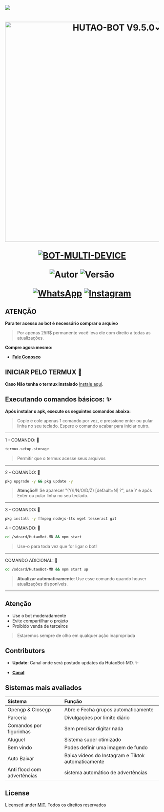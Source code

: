 <img src="https://readme-typing-svg.herokuapp.com/?font=mono&size=30&duration=2500&color=C60404&center=falso&vCenter=falso&lines=𝑯𝒖𝒕𝒂𝒐𝑩𝒐𝒕-𝑴𝑫+✿+V9.5.0✓;𝐁𝐎𝐓+𝐌𝐔𝐋𝐓𝐈+𝐃𝐄𝐕𝐈𝐂𝐄;✰✰✰✰✰">

<h1 align="center">
<p>
<img src= "https://i.postimg.cc/KzTGt74S/IMG-20250725-WA0312.jpg" alt="HUTAO-BOT V9.5.0✓" width="720">
</p>

<p align="center">
<a href="#"><img title="BOT-MULTI-DEVICE" src="https://img.shields.io/badge/BOT•MULTI•DEVICE-blue?&style=for-the-badge"></a>
</p>

<p align="center">
<img title="Autor" src="https://img.shields.io/badge/Autor-LmOnly-orange.svg?style=for-the-badge&logo=github"></a>
<img title="Versão" src="https://img.shields.io/badge/Versão-9.5.0-orange.svg?style=for-the-badge&logo=github"></a>
</p>

<div align="center">
  
[![WhatsApp](https://img.shields.io/badge/Suporte-25D366?style=for-the-badge&logo=whatsapp&logoColor=white)](https://wa.me/559181377883?text=olá%20suporte%20da%20HutaoBot-MD)
[![Instagram](https://img.shields.io/badge/Instagram-E4405F?style=for-the-badge&logo=instagram&logoColor=white)](https://instagram.com/lm_only_)
</div>

## ATENÇÃO 

**Para ter acesso ao bot é necessário comprar o arquivo**
> Por apenas 25R$ permanente você leva ele com direito a todas as atualizações.

**Compre agora mesmo:**

* [__Fale Conosco__](https://wa.me/559181377883?text=olá%20suporte%20da%20HutaoBot-MD)

## INICIAR PELO TERMUX 🌷

**Caso Não tenha o termux instalado**
[Instale aqui](https://www.mediafire.com/file/0npdmv51pnttps0/com.termux_0.119.1-119_minAPI21(arm64-v8a,armeabi-v7a,x86,x86_64)(nodpi)_apkmirror.com.apk/file).

## Executando comandos básicos: ✨

**Após instalar o apk, execute os seguintes comandos abaixo:**

> Copie e cole apenas 1 comando por vez, e pressione enter ou pular linha no seu teclado.
> Espere o comando acabar para iniciar outro.
------------------
1 - COMANDO: 🌸
````bash
termux-setup-storage
````
> Permitir que o termux acesse seus arquivos
------------------
2 - COMANDO: 🌸
````bash
pkg upgrade -y && pkg update -y
````
> **Atenção**!!!
> Se aparecer "(Y/I/N/O/D/Z) [default=N] ?", use Y e após Enter ou pular linha no seu teclado.
------------------
3 - COMANDO: 🌸
````bash
pkg install -y ffmpeg nodejs-lts wget tesseract git
````
4 - COMANDO: 🌸
````bash
cd /sdcard/HutaoBot-MD && npm start
````
> Use-o para toda vez que for ligar o bot!
------------------
COMANDO ADICIONAL: 🌸
````bash
cd /sdcard/HutaoBot-MD && npm start up
````
> **Atualizar automaticamente**:
> Use esse comando quando houver atualizações disponíveis.
------------------

## Atenção 

- Use o bot moderadamente
- Evite compartilhar o projeto 
- Proibido venda de terceiros
> Estaremos sempre de olho em qualquer ação inapropriada

## Contributors

- **Update**: Canal onde será postado updates da HutaoBot-MD. ✨

* [__Canal__](https://whatsapp.com/channel/0029VbBDYlKDuMRm551Z5e0s)

## Sistemas mais avaliados 

| Sistema          | Função
| :----------------- | :------------------------- | 
| Opengp & Closegp            | Abre e Fecha grupos automaticamente
| Parceria               | Divulgações por limite diário
| Comandos por figurinhas           | Sem precisar digitar nada
| Aluguel          | Sistema super otimizado
| Bem vindo           | Podes definir uma imagem de fundo
| Auto Baixar           | Baixa vídeos do Instagram e Tiktok automaticamente
| Anti flood com advertências          | sistema automático de advertências

## License

Licensed under [MIT](./LICENSE).
Todos os direitos reservados
